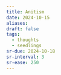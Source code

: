 ```yaml
---
title: Anitism
date: 2024-10-15
aliases: 
draft: false
tags:
  - thoughts
  - seedlings
sr-due: 2024-10-18
sr-interval: 3
sr-ease: 250
---
```

